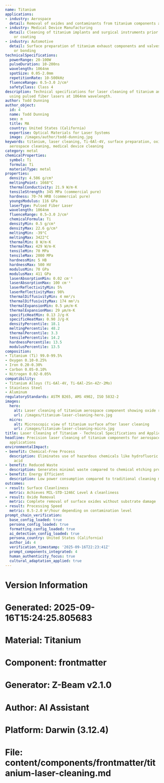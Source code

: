 ```yaml
---
name: Titanium
applications:
- industry: Aerospace
  detail: Removal of oxides and contaminants from titanium components and engine parts
- industry: Medical Device Manufacturing
  detail: Cleaning of titanium implants and surgical instruments prior to anodizing
    or coating
- industry: Automotive
  detail: Surface preparation of titanium exhaust components and valves for welding
    or bonding
technicalSpecifications:
  powerRange: 20-100W
  pulseDuration: 10-200ns
  wavelength: 1064nm
  spotSize: 0.05-2.0mm
  repetitionRate: 10-500kHz
  fluenceRange: 0.5–3.0 J/cm²
  safetyClass: Class 4
description: Technical specifications for laser cleaning of titanium and its alloys
  using pulsed fiber lasers at 1064nm wavelength.
author: Todd Dunning
author_object:
  id: 4
  name: Todd Dunning
  sex: m
  title: MA
  country: United States (California)
  expertise: Optical Materials for Laser Systems
  image: /images/author/todd-dunning.jpg
keywords: titanium, laser cleaning, Ti-6Al-4V, surface preparation, oxide removal,
  aerospace cleaning, medical device cleaning
category: metal
chemicalProperties:
  symbol: Ti
  formula: Ti
  materialType: metal
properties:
  density: 4.506 g/cm³
  meltingPoint: 1668°C
  thermalConductivity: 21.9 W/m·K
  tensileStrength: 345 MPa (commercial pure)
  hardness: 70-74 HRB (commercial pure)
  youngsModulus: 116 GPa
  laserType: Pulsed Fiber Laser
  wavelength: 1064nm
  fluenceRange: 0.5–3.0 J/cm²
  chemicalFormula: Ti
  densityMin: 0.5 g/cm³
  densityMax: 22.6 g/cm³
  meltingMin: -39°C
  meltingMax: 3422°C
  thermalMin: 8 W/m·K
  thermalMax: 429 W/m·K
  tensileMin: 70 MPa
  tensileMax: 2000 MPa
  hardnessMin: 5 HB
  hardnessMax: 500 HV
  modulusMin: 70 GPa
  modulusMax: 411 GPa
  laserAbsorptionMin: 0.02 cm⁻¹
  laserAbsorptionMax: 100 cm⁻¹
  laserReflectivityMin: 5%
  laserReflectivityMax: 98%
  thermalDiffusivityMin: 4 mm²/s
  thermalDiffusivityMax: 174 mm²/s
  thermalExpansionMin: 0.5 µm/m·K
  thermalExpansionMax: 29 µm/m·K
  specificHeatMin: 0.13 J/g·K
  specificHeatMax: 0.90 J/g·K
  densityPercentile: 18.1
  meltingPercentile: 48.2
  thermalPercentile: 3.3
  tensilePercentile: 14.2
  hardnessPercentile: 13.5
  modulusPercentile: 13.5
composition:
- Titanium (Ti) 99.0-99.5%
- Oxygen 0.10-0.25%
- Iron 0.20-0.30%
- Carbon 0.05-0.10%
- Nitrogen 0.02-0.05%
compatibility:
- Titanium Alloys (Ti-6Al-4V, Ti-6Al-2Sn-4Zr-2Mo)
- Stainless Steel
- Aluminum
regulatoryStandards: ASTM B265, AMS 4902, ISO 5832-2
images:
  hero:
    alt: Laser cleaning of titanium aerospace component showing oxide removal
    url: /images/titanium-laser-cleaning-hero.jpg
  micro:
    alt: Microscopic view of titanium surface after laser cleaning
    url: /images/titanium-laser-cleaning-micro.jpg
title: Laser Cleaning of Titanium - Technical Specifications and Applications
headline: Precision laser cleaning of titanium components for aerospace and medical
  applications
environmentalImpact:
- benefit: Chemical-Free Process
  description: Eliminates use of hazardous chemicals like hydrofluoric acid and nitric
    acid
- benefit: Reduced Waste
  description: Generates minimal waste compared to chemical etching processes
- benefit: Energy Efficient
  description: Low power consumption compared to traditional cleaning methods
outcomes:
- result: Surface Cleanliness
  metric: Achieves MIL-STD-1246C Level A cleanliness
- result: Oxide Removal
  metric: Complete removal of surface oxides without substrate damage
- result: Processing Speed
  metric: 0.5-2.0 m²/hour depending on contamination level
prompt_chain_verification:
  base_config_loaded: true
  persona_config_loaded: true
  formatting_config_loaded: true
  ai_detection_config_loaded: true
  persona_country: United States (California)
  author_id: 4
  verification_timestamp: '2025-09-16T22:23:41Z'
  prompt_components_integrated: 4
  human_authenticity_focus: true
  cultural_adaptation_applied: true
---
```


# Version Information
# Generated: 2025-09-16T15:24:25.805683
# Material: Titanium
# Component: frontmatter
# Generator: Z-Beam v2.1.0
# Author: AI Assistant
# Platform: Darwin (3.12.4)
# File: content/components/frontmatter/titanium-laser-cleaning.md